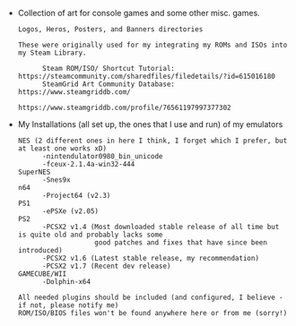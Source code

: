- Collection of art for console games and some other misc. games.

      Logos, Heros, Posters, and Banners directories
      
      These were originally used for my integrating my ROMs and ISOs into my Steam Library.
      
            Steam ROM/ISO/ Shortcut Tutorial: https://steamcommunity.com/sharedfiles/filedetails/?id=615016180
            SteamGrid Art Community Database: https://www.steamgriddb.com/
                                        https://www.steamgriddb.com/profile/76561197997377302


- My Installations (all set up, the ones that I use and run) of my emulators

      NES (2 different ones in here I think, I forget which I prefer, but at least one works xD)
            -nintendulator0980_bin_unicode
            -fceux-2.1.4a-win32-444
      SuperNES
            -Snes9x
      n64
            -Project64 (v2.3)
      PS1
            -ePSXe (v2.05)
      PS2
            -PCSX2 v1.4 (Most downloaded stable release of all time but is quite old and probably lacks some
                         good patches and fixes that have since been introduced) 
            -PCSX2 v1.6 (Latest stable release, my recommendation)
            -PCSX2 v1.7 (Recent dev release)
      GAMECUBE/WII
            -Dolphin-x64
                         
      All needed plugins should be included (and configured, I believe - if not, please notify me)
      ROM/ISO/BIOS files won't be found anywhere here or from me (sorry!)

